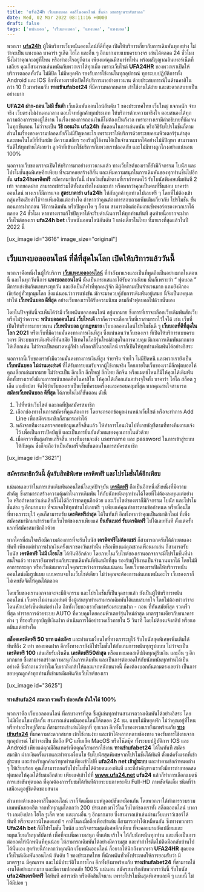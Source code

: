 ```yaml
---
title: 'ufa24h เว็บแทงบอล คาสิโนออนไลน์ ชั้นนำ มาตรฐานระดับสากล'
date: Wed, 02 Mar 2022 08:11:16 +0000
draft: false
tags: ['พนันบอล', 'เว็บแทงบอล', 'แทงบอล', 'แทงบอล']
---
```


พวกเรา [**ufa24h**](/archives/) ผู้ให้บริการเว็บพนันออนไลน์ที่ดีที่สุด เปิดให้บริการเกี่ยวกับการเดิมพันทุกอย่าง ไม่ว่าจะเป็น แทงบอล บาคาร่า รูเล็ต ไฮโล และอื่น ๆ อีกมากมายแบบครบวงจร เล่นได้ตลอด 24 ชั่วโมง ซึ่งไม่ว่าคุณจะอยู่ที่ไหน หรือทำอะไรอยู่ก็ตาม เพียงแค่คุณมีสมาร์ทโฟน พร้อมสัญญาณอินเทอร์เน็ตที่เสถียร คุณก็สามารถเล่นพนันกับพวกเราได้ทุกเมื่อ เพราะเว็บไซต์ **UFA24HR** ของพวกเราเปิดให้บริการตลอดทั้งวัน ไม่มีปิด ไม่มีหยุดพัก รองรับการใช้งานในทุกอุปกรณ์ ทุกระบบปฏิบัติการทั้ง Android และ IOS อีกทั้งทางเรายังเปิดให้บริการมาอย่างยาวนาน ด้วยประสบการณ์ในด้านคาสิโนกว่า 10 ปี มาพร้อมกับ **ทางเข้าufabet24** ที่มีความหลากหลาย เข้าใช้งานได้ง่าย และสะดวกสบายเป็นอย่างมาก

**UFA24 ฝาก-ถอน ไม่มี ขั้นต่ำ** เว็บเดิมพันออนไลน์อันดับ 1 ของประเทศไทย เว็บใหญ่ แจกหนัก จ่ายจริง เว็บตรงไม่ผ่านคนกลาง ตอบโจทย์ลูกค้าทุกประเภท ให้บริการด้วยความจริงใจ ตอบสนองได้ทุกความต้องการของผู้ใช้งาน ในเรื่องของการถอนเงินก็ไม่ต้องเป็นกังวล เพราะทางเรามีคำอธิบายที่ชัดเจนในทุกขั้นตอน ไม่ว่าจะเป็น **วิธี ถอนเงิน ufa24h** ขั้นตอนในการเล่นพนัน หรือวิธีรับโปรโมชั่นก็ตาม ส่วนในเรื่องของความปลอดภัยก็ไม่มีปัญหาอะไร เพราะเราให้บริการด้วยระบบคอมพิวเตอร์รุ่นล่าสุด และเทคโนโลยีที่ทันสมัย มีความเสถียร รองรับผู้ใช้งานได้เป็นจำนวนมากได้อย่างไม่มีปัญหา สามารถการันตีให้ทุกท่านได้เลยว่า ลูกค้าที่เข้ามาใช้บริการกับพวกเราปลอดภัย และไม่มีทางถูกโกงอย่างแน่นอน 100%

นอกจากเว็บของเราจะเปิดให้บริการมาอย่างยาวนานแล้ว ทางเว็บไซต์ของเราก็ยังมีกิจกรรม โบนัส และโปรโมชั่นสุดพิเศษอีกเพียบ ที่จะมาคอยสร้างสีสัน และเพิ่มความสนุกในการเดิมพันของทุกท่านขึ้นไปอีกขั้น **ufa24hเครดิตฟรี** สมัครสมาชิกวันนี้ ฝากเงินขั้นต่ำตามที่เรากำหนดไว้ รับโบนัสพิเศษเพิ่มทันที 2 เท่า จากยอดฝาก สามารถเข้าร่วมได้ทั้งสมาชิกใหม่และเก่า หรือหากว่าคุณเป็นคนที่ชื่นชอบ บาคาร่าออนไลน์ ทางเราก็มีการแจก **สูตรบาคาร่า ufa24h** ให้กับลูกค้าทุกท่านไปเลยฟรี ๆ โดยที่ไม่ต้องเข้ากลุ่มหรือเสียค่าใช้จ่ายเพิ่มเติมแต่อย่างใด ถ้าหากว่าคุณต้องการสอบถามเพิ่มเติมเกี่ยวกับ โปรโมชั่น ขั้นตอนการฝากถอน วิธีการเดิมพัน หรือปัญหาใด ๆ ก็ตาม สามารถติดต่อทีมงานซัพพอร์ตของพวกเราได้ตลอด 24 ชั่วโมง หากทางเราแก้ไขปัญหาได้จะรีบดำเนินการให้ทุกท่านทันที สุดท้ายนี้อยากจะฝากเว็บไซต์ของเรา **ufa24h bet** เว็บพนันออนไลน์อันดับ 1 แห่งเดียวในไทย ที่มาแรงที่สุดแล้วในปี 2022 นี้

\[ux\_image id="3616" image\_size="original"\]

**เว็บแทงบอลออนไลน์ ที่ดีที่สุดในโลก เปิดให้บริการแล้ววันนี้**
--------------------------------------------------------------

พวกเราคือหนึ่งในผู้ให้บริการ [**เว็บแทงบอลออนไลน์**](/%E0%B9%81%E0%B8%97%E0%B8%87%E0%B8%9A%E0%B8%AD%E0%B8%A5%E0%B8%96%E0%B8%B9%E0%B8%81%E0%B8%81%E0%B8%8F%E0%B8%AB%E0%B8%A1%E0%B8%B2%E0%B8%A2/) ที่กำลังมาแรงและเป็นที่พูดถึงเป็นอย่างมากในตอนนี้ และในทุกวันนี้การ **แทงบอลออนไลน์** นั้นเป็นกระแสและได้รับความนิยม นั่นก็เพราะว่า “ ฟุตบอล ” มีการแข่งขันกันแทบจะทุกวัน และยังเป็นกีฬาที่ทุกคนรู้จัก มีผู้ติดตามเป็นจำนวนมาก แถมยังมีกองเชียร์อยู่ทั่วทุกมุมโลก ซึ่งแน่นอนว่าการแข่งขัน มักจะมาควบคู่กับการเดิมพันอยู่เสมอ นี่จึงเป็นเหตุผลทำให้ **เว็บพนันบอล ดีที่สุด** อย่างเว็บของเราได้รับความนิยม ตามกีฬาฟุตบอลไปด้วยนั่นเอง

โดยในปัจจุบันนี้จะเห็นได้ว่ามี เว็บพนันบอลออนไลน์ อยู่มากมาย ซึ่งการที่เราจะเลือกเว็บเดิมพันสักเว็บ หรือไม่รู้ว่าควรจะ **พนันบอลออนไลน์ เว็บไหนดี** เราก็ควรจะเลือกเว็บที่เราสามารถไว้ใจได้ เช่น เว็บที่เปิดให้บริการมายาวนาน **เว็บพนันบอล ถูกกฎหมาย** เว็บบอลออนไลน์โปรโมชั่นดี ๆ **เว็บบอลที่ดีที่สุดในโลก 2021** หรือเว็บที่มีความมั่นคงทางการเงินที่สูง ซึ่งแน่นอนว่าเว็บของเรา ที่เปิดให้บริการแบบครบวงจร มีระบบการเดิมพันที่ทันสมัย ใช้เทคโนโลยีรุ่นใหม่ล่าสุดในการควบคุม มีเกมการเดิมพันมากมายให้เลือกเล่น ไม่ว่าจะเป็นหมวดหมู่กีฬา หรือคาสิโนออนไลน์ เราก็เปิดให้ทุกท่านเดิมพันได้อย่างอิสระ

นอกจากนี้เว็บของเรายังมีความมั่นคงทางการเงินที่สูง จ่ายจริง จ่ายไว ไม่มีปิดหนี และพวกเรายังเป็น **เว็บพนันบอล ไม่ผ่านเอเย่นต์** ที่ได้รับการยอมรับจากผู้ใช้งานจริง โดยภายในเว็บของเรามีลีกฟุตบอลให้คุณเลือกเล่นมากมาย ไม่ว่าจะเป็น ลีกเล็ก ลีกใหญ่ ลีกไทย ลีกจีน หรือแมตช์ไหนก็มีให้คุณได้เดิมพัน อีกทั้งทางเรายังมีเกมการพนันยอดฮิตในคาสิโน ให้คุณได้เลือกเล่นอย่างจุใจทั้ง บาคาร่า ไฮโล สล็อต รูเล็ต เกมยิงปลา จัดได้ว่าเว็บของเราเป็นเว็บที่ครบเครื่องและครอบคลุมที่สุด หากคุณสนใจสามารถ **สมัครเว็บพนันบอล ดีที่สุด** ได้ภายในไม่กี่ขั้นตอน ดังนี้

1.  ไปที่หน้าเว็บไซต์ และกดที่ปุ่มสมัครสมาชิก
2.  เลือกช่องทางในการสมัครที่คุณต้องการ โดยจะกรอกข้อมูลผ่านหน้าเว็บไซต์ หรือจะทำการ Add Line เพื่อสมัครสมาชิกก็สามารถทำได้
3.  หลังจากทีมงานตรวจสอบข้อมูลเสร็จสิ้นแล้ว ให้ทำการโอนเงินไปที่เลขบัญชีตามที่ทางทีมงานแจ้งไว้ เพื่อเป็นการเปิดบัญชี และเป็นการยืนยันตัวตนของคุณภายในตัวด้วย
4.  เมื่อตรวจขั้นสุดท้ายเสร็จสิ้น ทางทีมงานจะส่ง username และ password ในการเข้าสู่ระบบให้กับคุณ ซึ่งก็จะถือว่าเป็นอันเสร็จสิ้นขั้นตอนในการสมัครสมาชิก

\[ux\_image id="3621"\]

### **สมัครสมาชิกวันนี้ ลุ้นรับสิทธิพิเศษ เครดิตฟรี และโปรโมชั่นได้อีกเพียบ**

แน่นอนเลยว่าในการเล่นเดิมพันออนไลน์ในยุคปัจจุบัน [**เครดิตฟรี**](/betflik%E0%B9%80%E0%B8%84%E0%B8%A3%E0%B8%94%E0%B8%B4%E0%B8%95%E0%B8%9F%E0%B8%A3%E0%B8%B5/) ถือเป็นอีกหนึ่งสิ่งหนึ่งที่มีความสำคัญ ซึ่งสามารถสร้างความคุ้มค่าในการเดิมพัน ให้กับนักพนันทุกท่านได้โดยที่ไม่ต้องลงทุนแต่อย่างใด หรือถ้าหากว่าเล่นเสียก็ไม่ได้ถือว่าขาดทุนอีกด้วย และเว็บไซต์ของเราก็มีกิจกรรม โบนัส และโปรโมชั่นต่าง ๆ อีกมากมาย ที่จะแจกให้ทุกท่านไปเลยฟรี ๆ เพียงแค่คุณทำการตามข้อกำหนด หรือเงื่อนไขที่ทางเราระบุไว้ คุณก็สามารถรับ **เครดิตฟรีล่าสุด** ได้ในทันที อีกทั้งหากว่าคุณเป็นสมาชิกใหม่ ที่เพิ่งสมัครสมาชิกมาเข้าร่วมกับเว็บไซต์ของเราเพียงแค่ **ยืนยันเบอร์ รับเครดิตฟรี** ไปได้เลยทันที ตั้งแต่ครั้งแรกที่สมัครสมาชิกอีกด้วย

หากใครที่สนใจหรือมีความต้องการที่จะรับโบนัส **เครดิตฟรีไม่ต้องแชร์** ก็สามารถกดรับได้ด้วยตนเองทันที เพียงแค่ทำการฝากเงินครั้งแรกของวันเท่านั้น หรือเพียงแค่คุณชวนเพื่อนมาเล่น ก็สามารถรับโบนัส **เครดิตฟรี ไม่มี เงื่อนไข** ได้ทันทีอีกด้วย โดยภายในเว็บไซต์ของเรานอกจากจะมีโปรโมชั่นที่น่าสนใจแล้ว ทางเรายังมาพร้อมกับระบบเดิมพันที่ทันสมัยที่สุด รองรับผู้ใช้งานเป็นจำนวนมากได้ โดยไม่มีอาการกระตุก หรือเว็บล่มมากวนใจคุณระหว่างการเล่นแน่นอน โดยเว็บของเราเปิดให้บริการพนันออนไลน์เต็มรูปแบบ แบบครบจบในเว็บไซต์เดียว ไม่ว่าคุณจะต้องการเล่นเกมพนันอะไร เว็บของเราก็ไม่เคยขัดจัดให้คุณได้ตลอด

โดยเว็บของเรานอกจากจะจะมีกิจกรรม และโปรโมชั่นที่เป็นจุดขายแล้ว ยังเป็นผู้ให้บริการพนันออนไลน์ เว็บตรงไม่ผ่านเอเย่นต์ ซึ่งผู้เล่นทุกท่านสามารถเดิมพันได้แบบสบายใจ โดยไม่ต้องห่วงว่าจะโดนหักเปอร์เซ็นต์แต่อย่างใด อีกทั้งเว็บของเรายังมาพร้อมระบบฝาก - ถอน ที่ทันสมัยที่สุด รวดเร็วที่สุด ทำรายการด้วยระบบ AUTO ที่ควบคุมโดยคอมพิวเตอร์รุ่นใหม่ล่าสุด มาตรฐานเดียวกับธนาคารต่าง ๆ ที่รองรับทุกบัญชีเงินฝาก ดำเนินการได้อย่ารวดเร็วภายใน 5 วินาที โดยไม่ต้องแจ้งสลิป หรือแอดมินแต่อย่างใด

**สล็อตเครดิตฟรี 50 บาท แค่สมัคร** และทำตามเงื่อนไขที่ทางเราระบุไว้ รับโบนัสสุดพิเศษเพิ่มเติมได้ทันทีถึง 2 เท่า ของยอดฝาก อีกทั้งทางเรายังมีโปรโมชั่นให้กับเกมการพนันทุกรูปแบบ ไม่ว่าจะเป็น **เครดิตฟรี 100** เล่นเสียรับเงินคืน **เครดิตฟรี50ล่าสุด** หรือแทงบอลสเต็ปผิดทุกคู่รับเงิน และอื่น ๆ อีกมากมาย ซึ่งสามารถสร้างความสนุกในการเดิมพัน และเป็นการต่อยอดให้กับนักพนันทุกท่านได้เป็นอย่างดี ซึ่งถ้าถามว่าทำไมเว็บเราถึงกล้าให้และแจกหนักขนาดนี้ ก็คงต้องบอกกันตามตรงเลยว่า เป็นการขอบคุณลูกค้าทุกท่านที่เข้ามาเดิมพันกับเว็บไซต์ของเรา

\[ux\_image id="3625"\]

#### **ทางเข้าufa24 สะดวก รวดเร็ว ปลอดภัย มั่นใจได้ 100%**

พวกเราคือ เว็บบอลออนไลน์ ที่ครบวงจรที่สุด ซึ่งผู้เล่นทุกท่านสามารถวางเดิมพันได้อย่างอิสระ โดยไม่มีเงื่อนไขมาปิดกั้น สามารถเล่นพนันออนไลน์ได้ตลอด 24 ชม. แบบไม่มีหยุดพัก ไม่ว่าคุณอยู่ที่ไหน หรือทำอะไรอยู่ก็ตาม ก็สามารถเข้าเล่นได้ทุกที่ ทุกเวลา อีกทั้งเว็บของพวกเรายังมาพร้อมกับ [**ทางเข้าufa24**](/ufa24h/) ที่มาความสะดวกสบาย เข้าใช้งานง่าย และเข้าได้หลากหลายช่องทาง รองรับการใช้งานจากทุกอุปกรณ์ ไม่ว่าจะเป็น มือถือ PC แท็บเล็ต MacOS หรือโน๊ตบุ๊ค ทั้งระบบปฏิบัติการ IOS และ Android เพียงแค่คุณมีอินเทอร์เน็ตคุณก็สามารถใช้งาน **ทางเข้าufabet24** ได้ในทันที สมัครสมาชิก ฝากเงินครั้งแรกและทำตามเงื่อนไข รับโบนัสสุดพิเศษจากโปรโมชั่นได้ทันที ตั้งแต่ครั้งแรกที่เข้าสู่ระบบ และสำหรับลูกค้าเก่าทุกท่านเพียงเข้าไปที่ **ufa24h net เข้าสู่ระบบ** และทำตามข้อกำหนดต่าง ๆ ให้เรียบร้อย คุณก็สามารถกดรับโปรโมชั่นได้ด้วยตนเองทันที และที่สำคัญทางเรายังมีการถ่ายทอดสดฟุตบอลให้คุณได้รับชมอีกด้วย เพียงแค่เข้าไปที่ **www.ufa24.net ufa24** แล้วก็ทำการเลือกแมตช์การแข่งขันฟุตบอล ที่คุณต้องการรับชมได้ทันทีด้วยระบบภาพระดับ Full-HD ภาพชัดจัดเต็ม ชนิดที่ว่าเสมือนดูอยู่ชิดติดขอบสนาม

ส่วนทางด้านของคาสิโนออนไลน์ เราก็จัดเต็มแบบฟลูออปชันเหมือนกัน โดยพวกเราได้ทำการรวบรวมเกมพนันยอดฮิต จากทั่วทุกมุมโลกกว่า 200 ประเภท มาไว้ในเว็บไซต์ของเราทั้ง สล็อตออนไลน์ บาคาร่า เกมยิงปลา ไฮโล รูเล็ต หวย และเกมอื่น ๆ อีกมากมาย ซึ่งสามารถเข้าเล่นผ่านเว็บเบราว์เซอร์ได้ทันที หรือจะดาวน์โหลดแอป ฯ คาสิโนลงมือถือเพื่อเข้าเล่น ก็สามารถทำได้เหมือนกัน ซึ่งทางพวกเรา **Ufa24h bet** ก็มีโปรโมชั่น โบนัส และกิจกรรมสุดพิเศษอีกเพียบ ที่จะคอยมาผลัดเปลี่ยนและหมุนเวียนกันทุกสัปดาห์ เพื่อที่จะเพิ่มความสนุก ตื่นเต้น เร้าใจ ให้กับนักพนันทุกท่าน และเพื่อเป็นการต่อยอดให้นักพนันที่ทุนน้อย ให้สามารถเดิมพันได้อย่างมีความสุข และทำกำไรติดไม้ติดมือกลับบ้านไปได้นั่นเอง สุดท้ายนี้ถ้าหากว่าคุณนึก เว็บพนันออนไลน์ ก็อยากให้นึกถึงพวกเรา **UFA24HR** สุดยอดเว็บไซต์เดิมพันออนไลน์ อันดับ 1 ของประเทศไทย ที่นักพนันทั่วทั้งประเทศให้การยอมรับว่า มีมาตรฐาน มีคุณภาพ และไม่มีประวัติในการโกง อีกทั้งยังมาพร้อมกับ **ทางเข้าufabet24** ที่สามารถใช้งานได้อย่างมากมาย และมีความปลอดภัย 100% แน่นอน สมัครสมาชิกกับพวกเราวันนี้ รับโบนัส **ufa24hเครดิตฟรี** ได้ทันที อย่ารอช้า หรือตัดสินใจนาน เพราะโปรโมชั่นสุดพิเศษและดี ๆ แบบนี้ ไม่ได้มีบ่อย ๆ